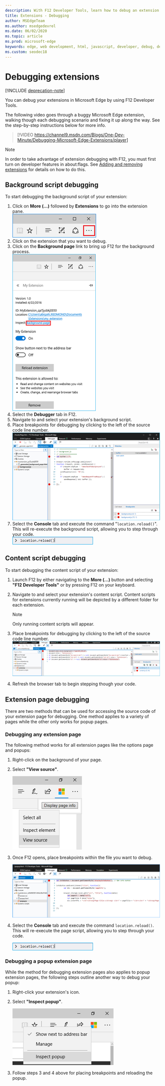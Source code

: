 ```yaml
---
description: With F12 Developer Tools, learn how to debug an extension's background script, content scripts, and extension pages.
title: Extensions - Debugging
author: MSEdgeTeam
ms.author: msedgedevrel
ms.date: 06/02/2020
ms.topic: article
ms.prod: microsoft-edge
keywords: edge, web development, html, javascript, developer, debug, debugging
ms.custom: seodec18
---
```


# Debugging extensions  

[!INCLUDE [deprecation-note](../includes/deprecation-note.md)]  

You can debug your extensions in Microsoft Edge by using F12 Developer Tools.

The following video goes through a buggy Microsoft Edge extension, walking though each debugging scenario and fixing it up along the way. See the step-by-step instructions below for more info.

> [!VIDEO https://channel9.msdn.com/Blogs/One-Dev-Minute/Debugging-Microsoft-Edge-Extensions/player]


> [!NOTE]
> In order to take advantage of extension debugging with F12, you must first turn on developer features in about:flags. See [Adding and removing extensions](./adding-and-removing-extensions.md) for details on how to do this.


## Background script debugging
To start debugging the background script of your extension:

1. Click on **More (...)** followed by **Extensions** to go into the extension pane.  
 ![more button](./../media/morebutton.png)
2. Click on the extension that you want to debug.
3. Click on the **Background page** link to bring up F12 for the background process.  
 ![selected extension view of options with inspect link](./../media/debug-inspect.png)
4. Select the **Debugger** tab in F12.
5. Navigate to and select your extension's background script.
6. Place breakpoints for debugging by clicking to the left of the source code line number.  
 ![f12 console showing background script with break points](./../media/debug-f12-background.png)
7. Select the **Console** tab and execute the command "`location.reload()`". This will re-execute the background script, allowing you to step through your code.  
 ![console with location.reload entered](./../media/debug-f12-background-console.png)


## Content script debugging
To start debugging the content script of your extension:

1. Launch F12 by either navigating to the **More (...)** button and selecting **"F12 Developer Tools"** or by pressing F12 on your keyboard.
2. Navigate to and select your extension's content script. Content scripts for extensions currently running will be depicted by a different folder for each extension.

    > [!NOTE]
    > Only running content scripts will appear.

3. Place breakpoints for debugging by clicking to the left of the source code line number.  
 ![f12 with content script being debugged](./../media/debug-content-f12.png)
4. Refresh the browser tab to begin stepping though your code.




## Extension page debugging

There are two methods that can be used for accessing the source code of your extension page for debugging. One method applies to a variety of pages while the other only works for popup pages.

### Debugging any extension page
The following method works for all extension pages like the options page and popups:


1. Right-click on the background of your page.
2. Select **"View source"**.

   ![popup debugging with f12](./../media/debug-popup-select.png)

3. Once F12 opens, place breakpoints within the file you want to debug.

   ![popup debugging with f12](./../media/debug-popup-f12.png)
4. Select the **Console** tab and execute the command `location.reload()`. This will re-execute the page script, allowing you to step through your code.  

   ![console with location.reload entered](./../media/debug-f12-background-console.png)

### Debugging a popup extension page
While the method for debugging extension pages also applies to popup extension pages, the following steps outline another way to debug your popup:

1. Right-click your extension's icon.
2. Select **"Inspect popup"**.

   ![popup debug inspect](./../media/debug-popup-inspect.png)
3. Follow steps 3 and 4 above for placing breakpoints and reloading the popup.
